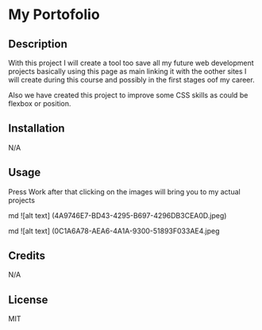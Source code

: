 # My Portofolio

## Description

With this project I will create a tool too save all my future web development projects basically using this page as main linking it with the oother sites I will create during this course and possibly in the first stages oof my career.

Also we have created this project to improve some CSS skills as could be flexbox or position.

## Installation

N/A

## Usage

Press Work after that clicking on the images will bring you to my actual projects

md 
![alt text] (4A9746E7-BD43-4295-B697-4296DB3CEA0D.jpeg)

md
![alt text] (0C1A6A78-AEA6-4A1A-9300-51893F033AE4.jpeg


## Credits

N/A

## License

MIT


